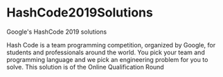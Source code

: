 # HashCode2019Solutions
Google's HashCode 2019 solutions
 
Hash Code is a team programming competition, organized by Google, for students and professionals around the world. 
You pick your team and programming language and we pick an engineering problem for you to solve. 
This solution is of the Online Qualification Round

